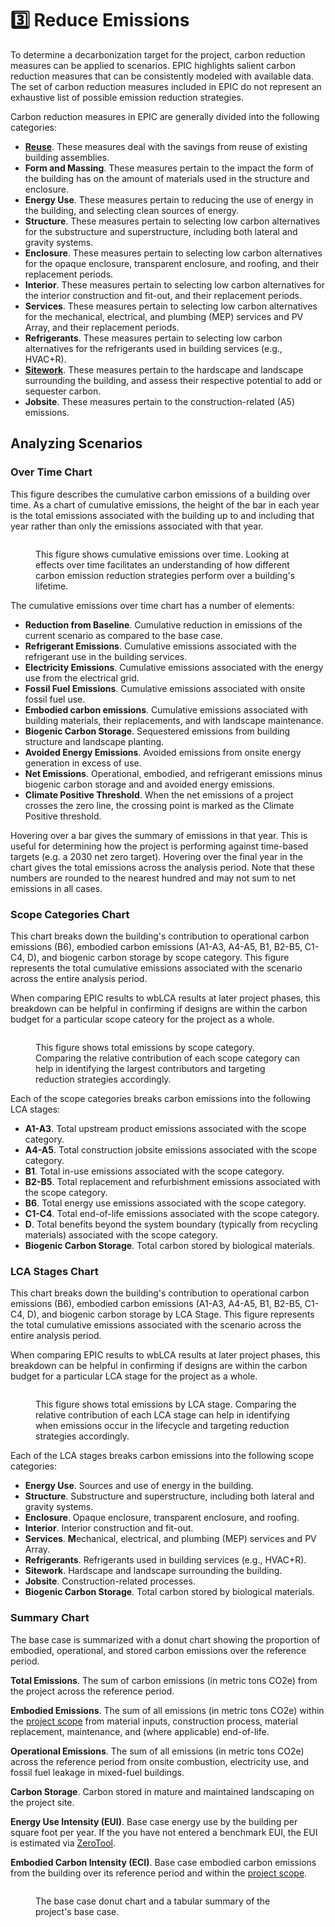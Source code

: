 # 3️⃣ Reduce Emissions

To determine a decarbonization target for the project, carbon reduction measures can be applied to scenarios. EPIC highlights salient carbon reduction measures that can be consistently modeled with available data. The set of carbon reduction measures included in EPIC do not represent an exhaustive list of possible emission reduction strategies.

Carbon reduction measures in EPIC are generally divided into the following categories:

* [**Reuse**](reduction-and-reuse.md#reduction-and-reuse). These measures deal with the savings from reuse of existing building assemblies.
* **Form and Massing**. These measures pertain to the impact the form of the building has on the amount of materials used in the structure and enclosure.&#x20;
* **Energy Use**. These measures pertain to reducing the use of energy in the building, and selecting clean sources of energy.
* **Structure**. These measures pertain to selecting low carbon alternatives for the substructure and superstructure, including both lateral and gravity systems.
* **Enclosure**. These measures pertain to selecting low carbon alternatives for the opaque enclosure, transparent enclosure, and roofing, and their replacement periods.
* **Interior**. These measures pertain to selecting low carbon alternatives for the interior construction and fit-out, and their replacement periods.
* **Services**. These measures pertain to selecting low carbon alternatives for the mechanical, electrical, and plumbing (MEP) services and PV Array, and their replacement periods.
* **Refrigerants**. These measures pertain to selecting low carbon alternatives for the refrigerants used in building services (e.g., HVAC+R).
* [**Sitework**](reduction-and-reuse.md#site-and-landscape). These measures pertain to the hardscape and landscape surrounding the building, and assess their respective potential to add or sequester carbon.
* **Jobsite**. These measures pertain to the construction-related (A5) emissions.

## Analyzing Scenarios

### Over Time Chart

This figure describes the cumulative carbon emissions of a building over time. As a chart of cumulative emissions, the height of the bar in each year is the total emissions associated with the building up to and including that year rather than only the emissions associated with that year.

<div align="left">

<figure><img src="../../.gitbook/assets/image (22).png" alt=""><figcaption><p>This figure shows cumulative emissions over time. Looking at effects over time facilitates an understanding of how different carbon emission reduction strategies perform over a building's lifetime.</p></figcaption></figure>

</div>

The cumulative emissions over time chart has a number of elements:

* **Reduction from Baseline**. Cumulative reduction in emissions of the current scenario as compared to the base case.
* **Refrigerant Emissions**. Cumulative emissions associated with the refrigerant use in the building services.&#x20;
* **Electricity Emissions**. Cumulative emissions associated with the energy use from the electrical grid.&#x20;
* **Fossil Fuel Emissions**. Cumulative emissions associated with onsite fossil fuel use.&#x20;
* **Embodied carbon emissions**. Cumulative emissions associated with building materials, their replacements, and with landscape maintenance.
* **Biogenic Carbon Storage**. Sequestered emissions from building structure and landscape planting.
* **Avoided Energy Emissions**. Avoided emissions from onsite energy generation in excess of use.
* **Net Emissions**. Operational, embodied, and refrigerant emissions minus biogenic carbon storage and and avoided energy emissions.
* **Climate Positive Threshold**. When the net emissions of a project crosses the zero line, the crossing point is marked as the Climate Positive threshold.

Hovering over a bar gives the summary of emissions in that year. This is useful for determining how the project is performing against time-based targets (e.g. a 2030 net zero target). Hovering over the final year in the chart gives the total emissions across the analysis period. Note that these numbers are rounded to the nearest hundred and may not sum to net emissions in all cases.

### Scope Categories Chart

This chart breaks down the building's contribution to operational carbon emissions (B6), embodied carbon emissions (A1-A3, A4-A5, B1, B2-B5, C1-C4, D), and biogenic carbon storage by scope category. This figure represents the total cumulative emissions associated with the scenario across the entire analysis period.

When comparing EPIC results to wbLCA results at later project phases, this breakdown can be helpful in confirming if designs are within the carbon budget for a particular scope cateory for the project as a whole.&#x20;

<figure><img src="../../.gitbook/assets/image.png" alt=""><figcaption><p>This figure shows total emissions by scope category. Comparing the relative contribution of each scope category can help in identifying the largest contributors and targeting reduction strategies accordingly.</p></figcaption></figure>

Each of the scope categories breaks carbon emissions into the following LCA stages:

* **A1-A3**. Total upstream product emissions associated with the scope category.&#x20;
* **A4-A5**. Total construction jobsite emissions associated with the scope category.&#x20;
* **B1**. Total in-use emissions associated with the scope category.&#x20;
* **B2-B5**. Total replacement and refurbishment emissions associated with the scope category.&#x20;
* **B6**. Total energy use emissions associated with the scope category.&#x20;
* **C1-C4**. Total end-of-life emissions associated with the scope category.&#x20;
* **D**. Total benefits beyond the system boundary (typically from recycling materials) associated with the scope category.&#x20;
* **Biogenic Carbon Storage**. Total carbon stored by biological materials.&#x20;

### LCA Stages Chart

This chart breaks down the building's contribution to operational carbon emissions (B6), embodied carbon emissions (A1-A3, A4-A5, B1, B2-B5, C1-C4, D), and biogenic carbon storage by LCA Stage. This figure represents the total cumulative emissions associated with the scenario across the entire analysis period.

When comparing EPIC results to wbLCA results at later project phases, this breakdown can be helpful in confirming if designs are within the carbon budget for a particular LCA stage for the project as a whole.&#x20;

<figure><img src="../../.gitbook/assets/image (1).png" alt=""><figcaption><p>This figure shows total emissions by LCA stage. Comparing the relative contribution of each LCA stage can help in identifying when emissions occur in the lifecycle and targeting reduction strategies accordingly.</p></figcaption></figure>

Each of the LCA stages breaks carbon emissions into the following scope categories:

* **Energy Use**. Sources and use of energy in the building.
* **Structure**. Substructure and superstructure, including both lateral and gravity systems.
* **Enclosure**. Opaque enclosure, transparent enclosure, and roofing.
* **Interior**. Interior construction and fit-out.
* **Services**. **M**echanical, electrical, and plumbing (MEP) services and PV Array.
* **Refrigerants**. Refrigerants used in building services (e.g., HVAC+R).
* **Sitework**. Hardscape and landscape surrounding the building.
* **Jobsite**. Construction-related processes.
* **Biogenic Carbon Storage**. Total carbon stored by biological materials.

### Summary Chart

The base case is summarized with a donut chart showing the proportion of embodied, operational, and stored carbon emissions over the reference period.

**Total Emissions**. The sum of carbon emissions (in metric tons CO2e) from the project across the reference period.&#x20;

**Embodied Emissions**. The sum of all emissions (in metric tons CO2e) within the [project scope](broken-reference) from material inputs, construction process, material replacement, maintenance, and (where applicable) end-of-life.

**Operational Emissions**. The sum of all emissions (in metric tons CO2e) across the reference period from onsite combustion, electricity use, and fossil fuel leakage in mixed-fuel buildings.

**Carbon Storage**. Carbon stored in mature and maintained landscaping on the project site.

**Energy Use Intensity (EUI)**. Base case energy use by the building per square foot per year. If the you have not entered a benchmark EUI, the EUI is estimated via [ZeroTool](https://zerotool.org/).&#x20;

**Embodied Carbon Intensity (ECI)**. Base case embodied carbon emissions from the building over its reference period and within the [project scope](broken-reference).

<figure><img src="../../.gitbook/assets/Base Case Chart.png" alt=""><figcaption><p>The base case donut chart and a tabular summary of the project's base case.</p></figcaption></figure>
